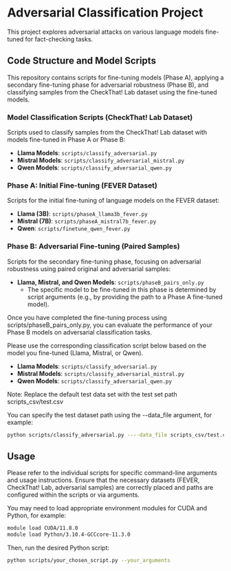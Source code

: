# Adversarial Classification Project

This project explores adversarial attacks on various language models fine-tuned for fact-checking tasks.

## Code Structure and Model Scripts

This repository contains scripts for fine-tuning models (Phase A), applying a secondary fine-tuning phase for adversarial robustness (Phase B), and classifying samples from the CheckThat! Lab dataset using the fine-tuned models.

### Model Classification Scripts (CheckThat! Lab Dataset)

Scripts used to classify samples from the CheckThat! Lab dataset with models fine-tuned in Phase A or Phase B:

*   **Llama Models**: `scripts/classify_adversarial.py`
*   **Mistral Models**: `scripts/classify_adversarial_mistral.py`
*   **Qwen Models**: `scripts/classify_adversarial_qwen.py`

### Phase A: Initial Fine-tuning (FEVER Dataset)

Scripts for the initial fine-tuning of language models on the FEVER dataset:

*   **Llama (3B)**: `scripts/phaseA_llama3b_fever.py`
*   **Mistral (7B)**: `scripts/phaseA_mistral7b_fever.py`
*   **Qwen**: `scripts/finetune_qwen_fever.py`

### Phase B: Adversarial Fine-tuning (Paired Samples)

Scripts for the secondary fine-tuning phase, focusing on adversarial robustness using paired original and adversarial samples:

*   **Llama, Mistral, and Qwen Models**: `scripts/phaseB_pairs_only.py`
    *   The specific model to be fine-tuned in this phase is determined by script arguments (e.g., by providing the path to a Phase A fine-tuned model).

Once you have completed the fine-tuning process using scripts/phaseB_pairs_only.py, you can evaluate the performance of your Phase B models on adversarial classification tasks.

Please use the corresponding classification script below based on the model you fine-tuned (Llama, Mistral, or Qwen).
*   **Llama Models**: `scripts/classify_adversarial.py`
*   **Mistral Models**: `scripts/classify_adversarial_mistral.py`
*   **Qwen Models**: `scripts/classify_adversarial_qwen.py`

Note: Replace the default test data set with the test set path scripts_csv/test.csv

You can specify the test dataset path using the --data_file argument, for example:
```bash
python scripts/classify_adversarial.py ----data_file scripts_csv/test.csv
```
## Usage

Please refer to the individual scripts for specific command-line arguments and usage instructions. Ensure that the necessary datasets (FEVER, CheckThat! Lab, adversarial samples) are correctly placed and paths are configured within the scripts or via arguments.

You may need to load appropriate environment modules for CUDA and Python, for example:
```bash
module load CUDA/11.8.0
module load Python/3.10.4-GCCcore-11.3.0
```

Then, run the desired Python script:
```bash
python scripts/your_chosen_script.py --your_arguments
``` 
